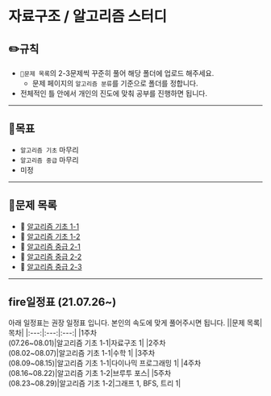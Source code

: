 # 자료구조 / 알고리즘 스터디

## ✏️**규칙**
* `📂문제 목록`의 2-3문제씩 꾸준히 풀어 해당 폴더에 업로드 해주세요.
   * 문제 페이지의 `알고리즘 분류`를 기준으로 폴더를 정합니다.
* 전체적인 틀 안에서 개인의 진도에 맞춰 공부를 진행하면 됩니다.
---- 
## 🎯**목표**
* `알고리즘 기초` 마무리
* `알고리즘 중급` 마무리
* 미정
----
## 📂**문제 목록**
* 📄 [알고리즘 기초 1-1](https://code.plus/course/41)
* 📄 [알고리즘 기초 1-2](https://code.plus/course/42)
* 📄 [알고리즘 중급 2-1](https://code.plus/course/43)
* 📄 [알고리즘 중급 2-2](https://code.plus/course/44)
* 📄 [알고리즘 중급 2-3](https://code.plus/course/45)
----
## fire**일정표 (21.07.26~)**
아래 일정표는 권장 일정표 입니다. 본인의 속도에 맞게 풀어주시면 됩니다.
||문제 목록|목차|
|:---:|:---:|:---:|
|1주차<br>(07.26~08.01)|알고리즘 기초 1-1|자료구조 1|
|2주차<br>(08.02~08.07)|알고리즘 기초 1-1|수학 1|
|3주차<br>(08.09~08.15)|알고리즘 기초 1-1|다이나믹 프로그래밍 1|
|4주차<br>(08.16~08.22)|알고리즘 기초 1-2|브루투 포스|
|5주차<br>(08.23~08.29)|알고리즘 기초 1-2|그래프 1, BFS, 트리 1|
